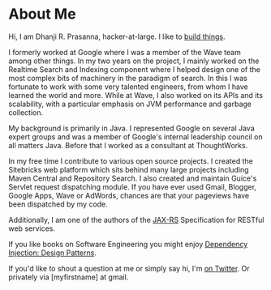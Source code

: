 <meta noindex/>
<meta published="29 May 2011"/>

# About Me

Hi, I am Dhanji R. Prasanna, hacker-at-large. I like to [build things](http://rethrick.com/projects).

I formerly worked at Google where I was a member of the Wave team among other things. In my two
years on the project, I mainly worked on the Realtime Search and Indexing component where I
helped design one of the most complex bits of machinery in the paradigm of search. In this I
 was fortunate to work with some very talented engineers, from whom I have learned the world and
 more. While at Wave, I also worked on its APIs and its scalability, with a
 particular emphasis on JVM performance and garbage collection.

My background is primarily in Java. I represented Google on several Java expert groups and was a
member of Google's internal leadership council on all matters Java. Before that I worked as a
consultant at ThoughtWorks.

In my free time I contribute to various open source projects.
I created the Sitebricks web platform which sits behind many large projects including Maven
Central and Repository Search. I also created and maintain Guice's Servlet request dispatching
module. If you have ever used Gmail, Blogger, Google Apps, Wave or AdWords, chances are that
your pageviews have been dispatched by my code.

Additionally, I am one of the authors of the [JAX-RS](http://en.wikipedia.org/wiki/Java_API_for_RESTful_Web_Services)
 Specification for RESTful web services.

If you like books on Software Engineering you might enjoy [Dependency Injection: Design Patterns](http://manning.com/prasanna).

If you'd like to shout a question at me or simply say hi, I'm [on Twitter](http://twitter.com/dhanji).
 Or privately via [myfirstname] at gmail.
